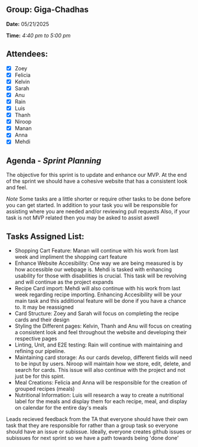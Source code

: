 ## **Group:** Giga-Chadhas

**Date:** 05/21/2025

**Time:** *4:40 pm to 5:00 pm*


## **Attendees:**
- [x] Zoey
- [x] Felicia
- [x] Kelvin
- [x] Sarah
- [x] Anu
- [x] Rain
- [x] Luis
- [x] Thanh
- [x] Niroop
- [x] Manan
- [x] Anna
- [x] Mehdi

## **Agenda** - *Sprint Planning*
The objective for this sprint is to update and enhance our MVP. At the end of the sprint we should have a cohesive website that has a consistent look and feel.

*Note* Some tasks are a little shorter or require other tasks to be done before you can get started. In addition to your task you will be responsible for assisting where you are needed and/or reviewing pull requests
Also, if your task is not MVP related then you may be asked to assist aswell 


## **Tasks Assigned List:**
- Shopping Cart Feature: Manan will continue with his work from last week and impliment the shopping cart feature
- Enhance Website Accesibility: One way we are being measured is by how accessible our webpage is. Mehdi is tasked with enhancing usability for those with disabilities is crucial. This task will be revolving and will continue as the project expands
- Recipe Card import: Mehdi will also continue with his work from last week regarding recipe importing. Enhancing Accesibility will be your main task and this additional feature will be done if you have a chance to. It may be reassigned
- Card Structure: Zoey and Sarah will focus on completing the recipe cards and their design
- Styling the Different pages: Kelvin, Thanh and Anu will focus on creating a consistent look and feel throughout the website and developing their respective pages
- Linting, Unit, and E2E testing: Rain will continue with maintaining and refining our pipeline.
- Maintaining card storage: As our cards develop, different fields will need to be input by users. Niroop will maintain how we store, edit, delete, and search for cards. This issue will also continue with the project and not just be for this spint.
- Meal Creations: Felicia and Anna will be responsible for the creation of grouped recipes (meals)
- Nutritional Information: Luis will research a way to create a nutritional label for the meals and display them for each recipe, meal, and display on calendar for the entire day's meals

Leads recieved feedback from the TA that everyone should have their own task that they are responsible for rather than a group task so everyone should have an issue or subissue.
Ideally, everyone creates github issues or subissues for next sprint so we have a path towards being 'done done'
